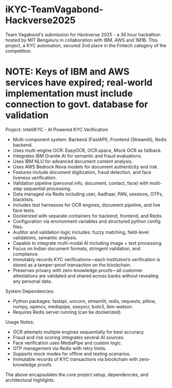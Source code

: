 # iKYC-TeamVagabond-Hackverse2025
Team Vagabond's submission for Hackverse 2025 - a 36 hour hackathon hosted by MIT Bengaluru in collaboration with IBM, AWS and 1M1B. This project, a KYC automation, secured 2nd place in the Fintech category of the competition.

# NOTE: Keys of IBM and AWS services have expired; real-world implementation must include connection to govt. database for validation

Project: IntelliKYC - AI Powered KYC Verification
- Multi-component system: Backend (FastAPI), Frontend (Streamlit), Redis backend.
- Uses multi-engine OCR: EasyOCR, OCR.space, Mock OCR as fallback.
- Integrates IBM Granite AI for semantic and fraud evaluations.
- Uses IBM NLU for advanced document content analysis.
- Uses AWS Bedrock Nova models for document authenticity and risk.
- Features include document digitization, fraud detection, and face liveness verification.
- Validation pipeline (personal info, document, contact, face) with multi-step sequential processing.
- Data managed via Redis including user, Aadhaar, PAN, sessions, OTPs, blacklists.
- Includes test harnesses for OCR engines, document pipeline, and live face tests.
- Dockerized with separate containers for backend, frontend, and Redis.
- Configuration via environment variables and structured python config files.
- Auditor and validation logic includes: fuzzy matching, field-level validations, semantic analysis.
- Capable to integrate multi-modal AI including image + text processing.
- Focus on Indian document formats, stringent validation, and compliance.
- Immutably records KYC verifications—each institution’s verification is stored as a tamper-proof transaction on the blockchain.
- Preserves privacy with zero-knowledge proofs—all customer attestations are validated and shared across banks without revealing any personal data.


System Dependencies:
- Python packages: fastapi, uvicorn, streamlit, redis, requests, pillow, numpy, opencv, mediapipe, easyocr, boto3, ibm-watson.
- Requires Redis server running (can be dockerized).

Usage Notes:
- OCR attempts multiple engines sequentially for best accuracy.
- Fraud and risk scoring integrates several AI sources.
- Face verification uses MediaPipe and custom logic.
- OTP management via Redis with retry limits.
- Supports mock modes for offline and testing scenarios.
- Immutable records of KYC transactions via blockchain with zero-knowledge proofs

The above encapsulates the core project setup, dependencies, and architectural highlights.
